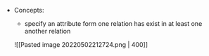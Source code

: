 - Concepts:
	- specify an attribute form one relation has exist in at least one another relation

	![[Pasted image 20220502212724.png | 400]]
